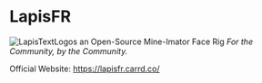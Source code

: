 # LapisFR
![LapisTextLogos](https://user-images.githubusercontent.com/23328833/180604590-5e0e7e43-9afa-495a-9f05-426158339102.png)
an Open-Source Mine-Imator Face Rig
*For the Community, by the Community.*

Official Website: https://lapisfr.carrd.co/
